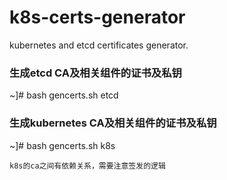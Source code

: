 # k8s-certs-generator
kubernetes and etcd certificates generator.

### 生成etcd CA及相关组件的证书及私钥
~]# bash gencerts.sh etcd


### 生成kubernetes CA及相关组件的证书及私钥
~]# bash gencerts.sh k8s

```
k8s的ca之间有依赖关系，需要注意签发的逻辑

```
 
